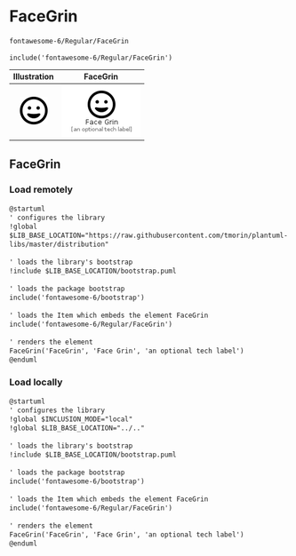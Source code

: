 # FaceGrin


```text
fontawesome-6/Regular/FaceGrin
```

```text
include('fontawesome-6/Regular/FaceGrin')
```



| Illustration | FaceGrin |
| :---: | :---: |
| ![illustration for Illustration](../../fontawesome-6/Regular/FaceGrin.png) | ![illustration for FaceGrin](../../fontawesome-6/Regular/FaceGrin.Local.png) |




## FaceGrin

### Load remotely
```plantuml
@startuml
' configures the library
!global $LIB_BASE_LOCATION="https://raw.githubusercontent.com/tmorin/plantuml-libs/master/distribution"

' loads the library's bootstrap
!include $LIB_BASE_LOCATION/bootstrap.puml

' loads the package bootstrap
include('fontawesome-6/bootstrap')

' loads the Item which embeds the element FaceGrin
include('fontawesome-6/Regular/FaceGrin')

' renders the element
FaceGrin('FaceGrin', 'Face Grin', 'an optional tech label')
@enduml
```

### Load locally
```plantuml
@startuml
' configures the library
!global $INCLUSION_MODE="local"
!global $LIB_BASE_LOCATION="../.."

' loads the library's bootstrap
!include $LIB_BASE_LOCATION/bootstrap.puml

' loads the package bootstrap
include('fontawesome-6/bootstrap')

' loads the Item which embeds the element FaceGrin
include('fontawesome-6/Regular/FaceGrin')

' renders the element
FaceGrin('FaceGrin', 'Face Grin', 'an optional tech label')
@enduml
```

